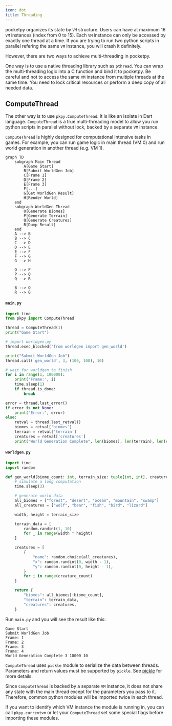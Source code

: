 ```yaml
---
icon: dot
title: Threading
---
```


pocketpy organizes its state by `VM` structure.
Users can have at maximum 16 `VM` instances (index from 0 to 15).
Each `VM` instance can only be accessed by exactly one thread at a time.
If you are trying to run two python scripts in parallel refering the same `VM` instance,
you will crash it definitely.

However, there are two ways to achieve multi-threading in pocketpy.

One way is to use a native threading library such as `pthread`.
You can wrap the multi-threading logic into a C function and bind it to pocketpy.
Be careful and not to access the same `VM` instance from multiple threads at the same time.
You need to lock critical resources or perform a deep copy of all needed data.

## ComputeThread

The other way is to use `pkpy.ComputeThread`.
It is like an isolate in Dart language.
`ComputeThread` is a true multi-threading model to allow you run python scripts in parallel without lock,
backed by a separate `VM` instance.

`ComputeThread` is highly designed for computational intensive tasks in games.
For example, you can run game logic in main thread (VM 0) and run world generation in another thread (e.g. VM 1).

```mermaid
graph TD
    subgraph Main Thread
        A[Game Start]
        B[Submit WorldGen Job]
        C[Frame 1]
        D[Frame 2]
        E[Frame 3]
        F[...]
        G[Get WorldGen Result]
        H[Render World]
    end
    subgraph WorldGen Thread
        O[Generate Biomes]
        P[Generate Terrain]
        Q[Generate Creatures]
        R[Dump Result]
    end
    A --> B
    B --> C
    C --> D
    D --> E
    E --> F
    F --> G
    G --> H

    O --> P
    P --> Q
    Q --> R

    B --> O
    R --> G
```

#### `main.py`
```python
import time
from pkpy import ComputeThread

thread = ComputeThread(1)
print("Game Start")

# import worldgen.py
thread.exec_blocked('from worldgen import gen_world')

print("Submit WorldGen Job")
thread.call('gen_world', 3, (100, 100), 10)

# wait for worldgen to finish
for i in range(1, 100000):
    print('Frame:', i)
    time.sleep(1)
    if thread.is_done:
        break

error = thread.last_error()
if error is not None:
    print("Error:", error)
else:
    retval = thread.last_retval()
    biomes = retval['biomes']
    terrain = retval['terrain']
    creatures = retval['creatures']
    print("World Generation Complete", len(biomes), len(terrain), len(creatures))
```

#### `worldgen.py`
```python
import time
import random

def gen_world(biome_count: int, terrain_size: tuple[int, int], creature_count: int) -> dict:
    # simulate a long computation
    time.sleep(3)

    # generate world data
    all_biomes = ["forest", "desert", "ocean", "mountain", "swamp"]
    all_creatures = ["wolf", "bear", "fish", "bird", "lizard"]

    width, height = terrain_size

    terrain_data = [
        random.randint(1, 10)
        for _ in range(width * height)
    ]

    creatures = [
        {
            "name": random.choice(all_creatures),
            "x": random.randint(0, width - 1),
            "y": random.randint(0, height - 1),
        }
        for i in range(creature_count)
    ]

    return {
        "biomes": all_biomes[:biome_count],
        "terrain": terrain_data,
        "creatures": creatures,
    }
```

Run `main.py` and you will see the result like this:
```
Game Start
Submit WorldGen Job
Frame: 1
Frame: 2
Frame: 3
Frame: 4
World Generation Complete 3 10000 10
```

`ComputeThread` uses `pickle` module to serialize the data between threads.
Parameters and return values must be supported by `pickle`.
See [pickle](https://pocketpy.dev/modules/pickle/) for more details.

Since `ComputeThread` is backed by a separate `VM` instance,
it does not share any state with the main thread
except for the parameters you pass to it.
Therefore, common python modules will be imported twice in each thread.

If you want to identify which VM instance the module is running in,
you can call `pkpy.currentvm` or let your `ComputeThread` set some special flags
before importing these modules.
